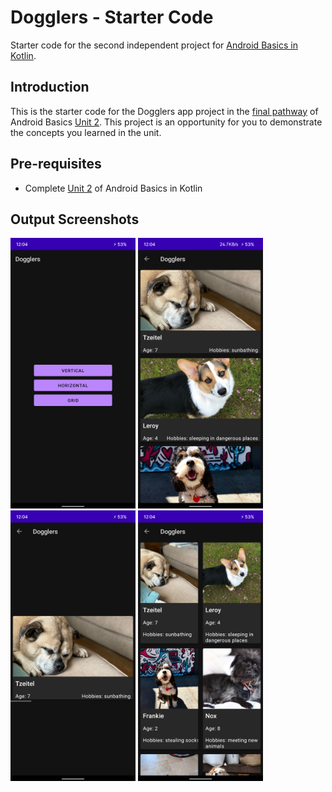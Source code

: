 Dogglers - Starter Code
==================================

Starter code for the second independent project for [Android Basics in Kotlin](https://developer.android.com/courses/android-basics-kotlin/course).

Introduction
------------

This is the starter code for the Dogglers app project in the [final pathway](https://developer.android.com/courses/pathways/android-basics-kotlin-unit-2-pathway-3) of Android Basics [Unit 2](https://developer.android.com/courses/android-basics-kotlin/unit-2). This project is an opportunity for you to demonstrate the concepts you learned in the unit.

Pre-requisites
--------------

- Complete [Unit 2](https://developer.android.com/courses/android-basics-kotlin/unit-2) of Android Basics in Kotlin

Output Screenshots
------------------
<img width="200" height="433" src="https://raw.githubusercontent.com/HemantSachdeva/Dogglers/kt/output/DogglersMain.png" alt="Dogglers Main Landing View"> <img width="200" height="433" src="https://raw.githubusercontent.com/HemantSachdeva/Dogglers/kt/output/DogglersVertical.png" alt="Dogglers Vertical List View">
<img width="200" height="433" src="https://raw.githubusercontent.com/HemantSachdeva/Dogglers/kt/output/DogglersHorizontal.png" alt="Dogglers Horizontal View"> <img width="200" height="433" src="https://raw.githubusercontent.com/HemantSachdeva/Dogglers/kt/output/DogglersGrid.png" alt="Dogglers Grid View">

